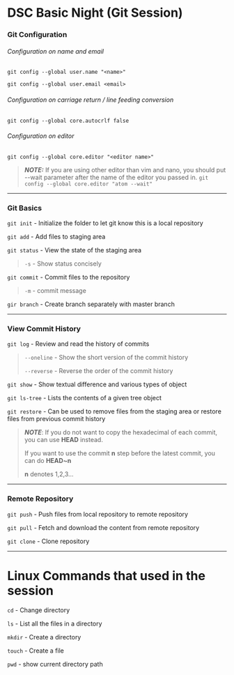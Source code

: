 # DSC Basic Night (Git Session)

### Git Configuration

###### Configuration on name and email

`git config --global user.name "<name>" `

`git config --global user.email <email>`

###### Configuration on carriage return / line feeding conversion

`git config --global core.autocrlf false`

###### Configuration on editor

`git config --global core.editor "<editor name>"`

> **_NOTE:_** If you are using other editor than vim and nano, you should put --wait parameter after the name of the editor you passed in. `git config --global core.editor "atom --wait"`

---

### Git  Basics

`git init` - Initialize the folder to let git know this is a local repository

`git add` - Add files to staging area

`git status` - View the state of the staging area

> `-s` - Show status concisely

`git commit` - Commit files to the repository

> `-m` - commit message

`gir branch` - Create branch separately with master branch

---

### View Commit History

`git log` - Review and read the history of commits 

> `--oneline` - Show the short version of the commit history
>
> `--reverse` - Reverse the order of the commit history

`git show` - Show textual difference and various types of object

`git ls-tree` - Lists the contents of a given tree object

`git restore` - Can be used to remove files from the staging area or restore files from previous commit history

> _**NOTE**_: If you do not want to copy the hexadecimal of each commit, you can use **HEAD** instead.
>
> If you want to use the commit **n** step before the latest commit, you can do **HEAD~n**
>
> **n** denotes 1,2,3...

---

### Remote Repository 

`git push` - Push files from local repository to remote repository

`git pull` - Fetch and download the content from remote repository

`git clone` - Clone repository

---

# Linux Commands that used in the session

`cd` - Change directory

`ls` - List all the files in a directory

`mkdir` - Create a directory

`touch` - Create a file

`pwd` - show current directory path





